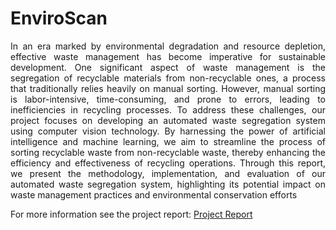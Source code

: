 # EnviroScan

<p align='justify'>
In an era marked by environmental degradation and resource depletion, effective waste management has become
imperative for sustainable development. One significant aspect of waste management is the segregation of
recyclable materials from non-recyclable ones, a process that traditionally relies heavily on manual sorting.
However, manual sorting is labor-intensive, time-consuming, and prone to errors, leading to inefficiencies in
recycling processes.
To address these challenges, our project focuses on developing an automated waste segregation system using
computer vision technology. By harnessing the power of artificial intelligence and machine learning, we aim to
streamline the process of sorting recyclable waste from non-recyclable waste, thereby enhancing the efficiency
and effectiveness of recycling operations. Through this report, we present the methodology, implementation, and
evaluation of our automated waste segregation system, highlighting its potential impact on waste management
practices and environmental conservation efforts

For more information see the project report: [Project Report](https://github.com/harshada-s/EnviroScan/blob/main/Report.pdf)
<p>
